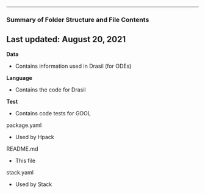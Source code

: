 --------------------------------------------------
### Summary of Folder Structure and File Contents
Last updated: August 20, 2021
--------------------------------------------------

**Data**
  - Contains information used in Drasil (for ODEs)

**Language**
  - Contains the code for Drasil

**Test**
  - Contains code tests for GOOL

package.yaml
  - Used by Hpack

README.md
  - This file

stack.yaml
  - Used by Stack
